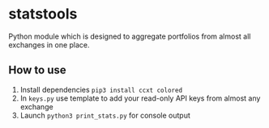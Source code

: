 # statstools

Python module which is designed to aggregate portfolios from almost all exchanges in one place. 

## How to use

1. Install dependencies `pip3 install ccxt colored`
2. In `keys.py` use template to add your read-only API keys from almost any exchange
3. Launch `python3 print_stats.py` for console output
